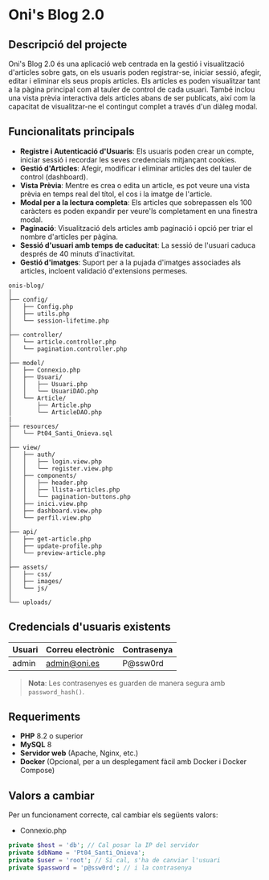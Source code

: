 # Oni's Blog 2.0

## Descripció del projecte

Oni's Blog 2.0 és una aplicació web centrada en la gestió i visualització d'articles sobre gats, on els usuaris poden registrar-se, iniciar sessió, afegir, editar i eliminar els seus propis articles. Els articles es poden visualitzar tant a la pàgina principal com al tauler de control de cada usuari. També inclou una vista prèvia interactiva dels articles abans de ser publicats, així com la capacitat de visualitzar-ne el contingut complet a través d'un diàleg modal.

## Funcionalitats principals

- **Registre i Autenticació d'Usuaris**: Els usuaris poden crear un compte, iniciar sessió i recordar les seves credencials mitjançant cookies.
- **Gestió d'Articles**: Afegir, modificar i eliminar articles des del tauler de control (dashboard).
- **Vista Prèvia**: Mentre es crea o edita un article, es pot veure una vista prèvia en temps real del títol, el cos i la imatge de l'article.
- **Modal per a la lectura completa**: Els articles que sobrepassen els 100 caràcters es poden expandir per veure'ls completament en una finestra modal.
- **Paginació**: Visualització dels articles amb paginació i opció per triar el nombre d'articles per pàgina.
- **Sessió d'usuari amb temps de caducitat**: La sessió de l'usuari caduca després de 40 minuts d'inactivitat.
- **Gestió d'imatges**: Suport per a la pujada d'imatges associades als articles, incloent validació d'extensions permeses.

```
onis-blog/
│
├── config/
│   ├── Config.php
│   ├── utils.php
│   └── session-lifetime.php
│
├── controller/
│   └── article.controller.php
│   └── pagination.controller.php
│
├── model/
│   ├── Connexio.php
│   ├── Usuari/
│   │   ├── Usuari.php
│   │   └── UsuariDAO.php
│   └── Article/
│       ├── Article.php
│       └── ArticleDAO.php
|
├── resources/
│   └── Pt04_Santi_Onieva.sql
│
├── view/
│   ├── auth/
│   │   ├── login.view.php
│   │   └── register.view.php
│   ├── components/
│   │   ├── header.php
│   │   ├── llista-articles.php
│   │   └── pagination-buttons.php
│   ├── inici.view.php
│   ├── dashboard.view.php
│   └── perfil.view.php
│
├── api/
│   ├── get-article.php
│   ├── update-profile.php
│   └── preview-article.php
│
├── assets/
│   ├── css/
│   ├── images/
│   └── js/
│
└── uploads/
```


## Credencials d'usuaris existents

| Usuari | Correu electrònic            | Contrasenya     |
|--------|------------------------------|-----------------|
| admin  | admin@oni.es               | P@ssw0rd        |

> **Nota**: Les contrasenyes es guarden de manera segura amb `password_hash()`.

## Requeriments

- **PHP** 8.2 o superior
- **MySQL** 8
- **Servidor web** (Apache, Nginx, etc.)
- **Docker** (Opcional, per a un desplegament fàcil amb Docker i Docker Compose)

## Valors a cambiar

Per un funcionament correcte, cal cambiar els següents valors:
- Connexio.php
```php
private $host = 'db'; // Cal posar la IP del servidor
private $dbName = 'Pt04_Santi_Onieva';
private $user = 'root'; // Si cal, s'ha de canviar l'usuari
private $password = 'p@ssw0rd'; // i la contrasenya
```